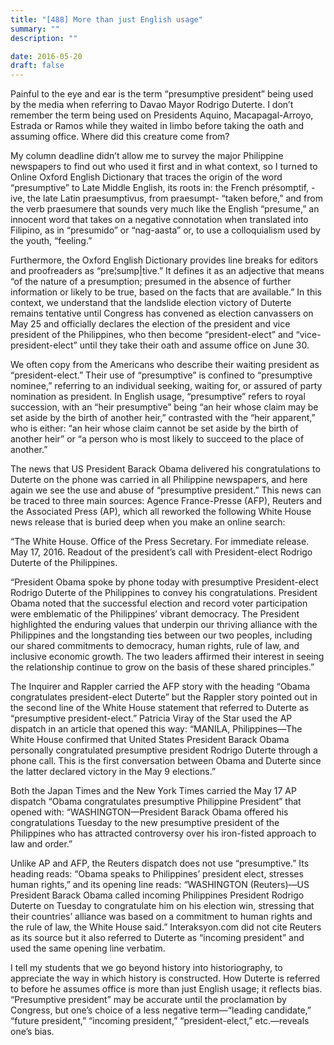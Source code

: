 ```yaml
---
title: "[488] More than just English usage"
summary: ""
description: ""

date: 2016-05-20
draft: false
---
```


Painful to the eye and ear is the term “presumptive president” being used by the media when referring to Davao Mayor Rodrigo Duterte. I don’t remember the term being used on Presidents Aquino, Macapagal-Arroyo, Estrada or Ramos while they waited in limbo before taking the oath and assuming office. Where did this creature come from?

My column deadline didn’t allow me to survey the major Philippine newspapers to find out who used it first and in what context, so I turned to Online Oxford English Dictionary that traces the origin of the word “presumptive” to Late Middle English, its roots in: the French présomptif, -ive, the late Latin praesumptivus, from praesumpt- “taken before,” and from the verb praesumere that sounds very much like the English “presume,” an innocent word that takes on a negative connotation when translated into Filipino, as in “presumido” or “nag-aasta” or, to use a colloquialism used by the youth, “feeling.”

Furthermore, the Oxford English Dictionary provides line breaks for editors and proofreaders as “pre¦sump|tive.” It defines it as an adjective that means “of the nature of a presumption; presumed in the absence of further information or likely to be true, based on the facts that are available.” In this context, we understand that the landslide election victory of Duterte remains tentative until Congress has convened as election canvassers on May 25 and officially declares the election of the president and vice president of the Philippines, who then become “president-elect” and “vice-president-elect” until they take their oath and assume office on June 30.

We often copy from the Americans who describe their waiting president as “president-elect.” Their use of “presumptive” is confined to “presumptive nominee,” referring to an individual seeking, waiting for, or assured of party nomination as president. In English usage, “presumptive” refers to royal succession, with an “heir presumptive” being “an heir whose claim may be set aside by the birth of another heir,” contrasted with the “heir apparent,” who is either: “an heir whose claim cannot be set aside by the birth of another heir” or “a person who is most likely to succeed to the place of another.”

The news that US President Barack Obama delivered his congratulations to Duterte on the phone was carried in all Philippine newspapers, and here again we see the use and abuse of “presumptive president.” This news can be traced to three main sources: Agence France-Presse (AFP), Reuters and the Associated Press (AP), which all reworked the following White House news release that is buried deep when you make an online search:

“The White House. Office of the Press Secretary. For immediate release. May 17, 2016. Readout of the president’s call with President-elect Rodrigo Duterte of the Philippines.

“President Obama spoke by phone today with presumptive President-elect Rodrigo Duterte of the Philippines to convey his congratulations. President Obama noted that the successful election and record voter participation were emblematic of the Philippines’ vibrant democracy. The President highlighted the enduring values that underpin our thriving alliance with the Philippines and the longstanding ties between our two peoples, including our shared commitments to democracy, human rights, rule of law, and inclusive economic growth. The two leaders affirmed their interest in seeing the relationship continue to grow on the basis of these shared principles.”

The Inquirer and Rappler carried the AFP story with the heading “Obama congratulates president-elect Duterte” but the Rappler story pointed out in the second line of the White House statement that referred to Duterte as “presumptive president-elect.” Patricia Viray of the Star used the AP dispatch in an article that opened this way: “MANILA, Philippines—The White House confirmed that United States President Barack Obama personally congratulated presumptive president Rodrigo Duterte through a phone call. This is the first conversation between Obama and Duterte since the latter declared victory in the May 9 elections.”

Both the Japan Times and the New York Times carried the May 17 AP dispatch “Obama congratulates presumptive Philippine President” that opened with: “WASHINGTON—President Barack Obama offered his congratulations Tuesday to the new presumptive president of the Philippines who has attracted controversy over his iron-fisted approach to law and order.”

Unlike AP and AFP, the Reuters dispatch does not use “presumptive.” Its heading reads: “Obama speaks to Philippines’ president elect, stresses human rights,” and its opening line reads: “WASHINGTON (Reuters)—US President Barack Obama called incoming Philippines President Rodrigo Duterte on Tuesday to congratulate him on his election win, stressing that their countries’ alliance was based on a commitment to human rights and the rule of law, the White House said.” Interaksyon.com did not cite Reuters as its source but it also referred to Duterte as “incoming president” and used the same opening line verbatim.

I tell my students that we go beyond history into historiography, to appreciate the way in which history is constructed. How Duterte is referred to before he assumes office is more than just English usage; it reflects bias. “Presumptive president” may be accurate until the proclamation by Congress, but one’s choice of a less negative term—“leading candidate,” “future president,” “incoming president,” “president-elect,” etc.—reveals one’s bias.
